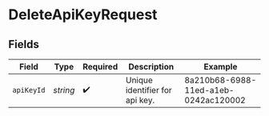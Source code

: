 # DeleteApiKeyRequest


## Fields

| Field                                | Type                                 | Required                             | Description                          | Example                              |
| ------------------------------------ | ------------------------------------ | ------------------------------------ | ------------------------------------ | ------------------------------------ |
| `apiKeyId`                           | *string*                             | :heavy_check_mark:                   | Unique identifier for api key.       | 8a210b68-6988-11ed-a1eb-0242ac120002 |